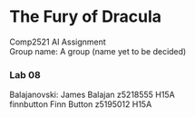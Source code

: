 # The Fury of Dracula
Comp2521 AI Assignment<br>
Group name: A group (name yet to be decided)<br>

### Lab 08
Balajanovski: James Balajan z5218555 H15A<br>
finnbutton Finn Button z5195012 H15A<br>
